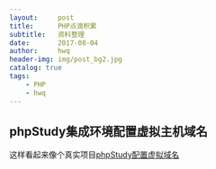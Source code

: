 ```yaml
---
layout:     post
title:      PHP点滴积累
subtitle:   资料整理
date:       2017-08-04
author:     hwq
header-img: img/post_bg2.jpg
catalog: true
tags:
    - PHP
    - hwq
---
```

## phpStudy集成环境配置虚拟主机域名
这样看起来像个真实项目[phpStudy配置虚拟域名](http://www.cnblogs.com/CHEUNGKAMING/p/5666137.html)
